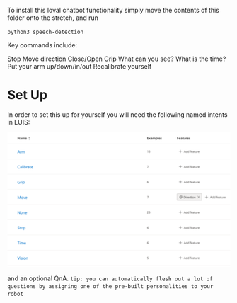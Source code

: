 To install this loval chatbot functionality simply move the contents of this folder onto the stretch, and run

`python3 speech-detection`

Key commands include:

Stop
Move direction
Close/Open Grip
What can you see?
What is the time?
Put your arm up/down/in/out
Recalibrate yourself

# Set Up

In order to set this up for yourself you will need the following named intents in LUIS:

![LUISintents](./docs/images/LUISintents.png)

and an optional QnA.
`tip: you can automatically flesh out a lot of questions by assigning one of the pre-built personalities to your robot`

